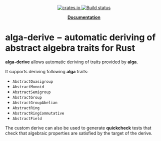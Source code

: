 <p align="center">
    <a href="https://crates.io/crates/alga-derive">
         <img src="http://meritbadge.herokuapp.com/alga-derive?style=flat-square" alt="crates.io">
    </a>
    <a href="https://travis-ci.org/sebcrozet/alga">
        <img src="https://travis-ci.org/sebcrozet/alga.svg?branch=master" alt="Build status">
    </a>
</p>
<p align = "center">
    <strong>
        <a href="https://docs.rs/alga-derive">Documentation</a>
    </strong>
</p>

alga-derive − automatic deriving of abstract algebra traits for Rust
========

**alga-derive** allows automatic deriving of traits provided by **alga**.

It supports deriving following **alga** traits:

- `AbstractQuasigroup`
- `AbstractMonoid`
- `AbstractSemigroup`
- `AbstractGroup`
- `AbstractGroupAbelian`
- `AbstractRing`
- `AbstractRingCommutative`
- `AbstractField`

The custom derive can also be used to generate **quickcheck** tests that check
that algebraic properties are satisfied by the target of the derive.
